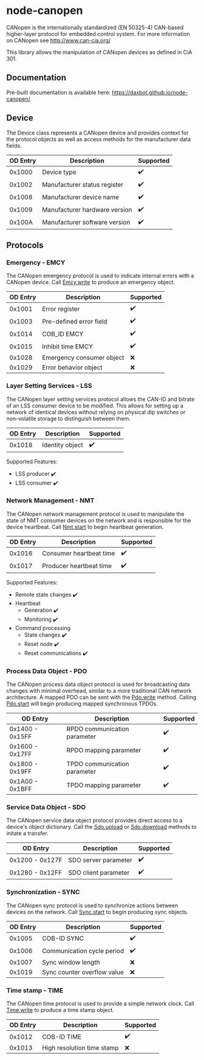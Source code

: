 # node-canopen
CANopen is the internationally standardized (EN 50325-4) CAN-based
higher-layer protocol for embedded control system. For more information on
CANopen see http://www.can-cia.org/

This library allows the manipulation of CANopen devices as defined in CiA 301.

## Documentation
Pre-built documentation is available here: https://daxbot.github.io/node-canopen/

## Device
The Device class represents a CANopen device and provides context for the
protocol objects as well as access methods for the manufacturer data fields.

 OD Entry | Description                   | Supported
 -------- | ----------------------------- | ------------------------
  0x1000  | Device type                   | :heavy_check_mark:
  0x1002  | Manufacturer status register  | :heavy_check_mark:
  0x1008  | Manufacturer device name      | :heavy_check_mark:
  0x1009  | Manufacturer hardware version | :heavy_check_mark:
  0x100A  | Manufacturer software version | :heavy_check_mark:

## Protocols
### Emergency - EMCY
The CANopen emergency protocol is used to indicate internal errors with a
CANopen device. Call [Emcy.write][1] to produce an emergency object.

 OD Entry | Description               | Supported
 -------- | ------------------------- | ------------------------
  0x1001  | Error register            | :heavy_check_mark:
  0x1003  | Pre-defined error field   | :heavy_check_mark:
  0x1014  | COB_ID EMCY               | :heavy_check_mark:
  0x1015  | Inhibit time EMCY         | :heavy_check_mark:
  0x1028  | Emergency consumer object | :x:
  0x1029  | Error behavior object     | :x:

[1]: https://daxbot.github.io/node-canopen/#emcywrite

### Layer Setting Services - LSS
The CANopen layer setting services protocol allows the CAN-ID and bitrate of
an LSS consumer device to be modified. This allows for setting up a network of
identical devices without relying on physical dip switches or non-volatile
storage to distinguish between them.

 OD Entry | Description             | Supported
 -------- | ----------------------- | ------------------------
  0x1018  | Identity object         | :heavy_check_mark:

Supported Features:
 - LSS producer :heavy_check_mark:
 - LSS consumer :heavy_check_mark:

### Network Management - NMT
The CANopen network management protocol is used to manipulate the state of
NMT consumer devices on the network and is responsible for the device heartbeat.
Call [Nmt.start][2] to begin heartbeat generation.

 OD Entry | Description             | Supported
 -------- | ----------------------- | ------------------------
  0x1016  | Consumer heartbeat time | :heavy_check_mark:
  0x1017  | Producer heartbeat time | :heavy_check_mark:

Supported Features:
 - Remote state changes :heavy_check_mark:
 - Heartbeat
   - Generation :heavy_check_mark:
   - Monitoring :heavy_check_mark:
 - Command processing
    - State changes :heavy_check_mark:
    - Reset node :heavy_check_mark:
    - Reset communications :heavy_check_mark:

[2]: https://daxbot.github.io/node-canopen/#nmtstart

### Process Data Object - PDO
The CANopen process data object protocol is used for broadcasting data changes
with minimal overhead, similar to a more traditional CAN network architecture.
A mapped PDO can be sent with the [Pdo.write][3] method. Calling
[Pdo.start][4] will begin producing mapped synchronous TPDOs.

 OD Entry        | Description                  | Supported
 --------------- | ---------------------------- | ------------------
 0x1400 - 0x15FF | RPDO communication parameter | :heavy_check_mark:
 0x1600 - 0x17FF | RPDO mapping parameter       | :heavy_check_mark:
 0x1800 - 0x19FF | TPDO communication parameter | :heavy_check_mark:
 0x1A00 - 0x1BFF | TPDO mapping parameter       | :heavy_check_mark:

[3]: https://daxbot.github.io/node-canopen/#pdowrite
[4]: https://daxbot.github.io/node-canopen/#pdostart

### Service Data Object - SDO
The CANopen service data object protocol provides direct access to a device's
object dictionary. Call the [Sdo.upload][5] or [Sdo.download][6] methods to
initate a transfer.

 OD Entry        | Description          | Supported
 --------------- | -------------------- | --------------------
 0x1200 - 0x127F | SDO server parameter | :heavy_check_mark:
 0x1280 - 0x12FF | SDO client parameter | :heavy_check_mark:

[5]: https://daxbot.github.io/node-canopen/#sdoupload
[6]: https://daxbot.github.io/node-canopen/#sdodownload

### Synchronization - SYNC
The CANopen sync protocol is used to synchronize actions between devices on the
network. Call [Sync.start][7] to begin producing sync objects.

 OD Entry | Description                 | Supported
 -------- | --------------------------- | -----------------------------
  0x1005  | COB-ID SYNC                 | :heavy_check_mark:
  0x1006  | Communication cycle period  | :heavy_check_mark:
  0x1007  | Sync window length          | :x:
  0x1019  | Sync counter overflow value | :x:

[7]: https://daxbot.github.io/node-canopen/#syncstart

###  Time stamp - TIME
The CANopen time protocol is used to provide a simple network clock. Call
[Time.write][8] to produce a time stamp object.

 OD Entry | Description                | Supported
 -------- | -------------------------- | ---------
  0x1012  | COB-ID TIME                | :heavy_check_mark:
  0x1013  | High resolution time stamp | :x:

[8]: https://daxbot.github.io/node-canopen/#timewrite